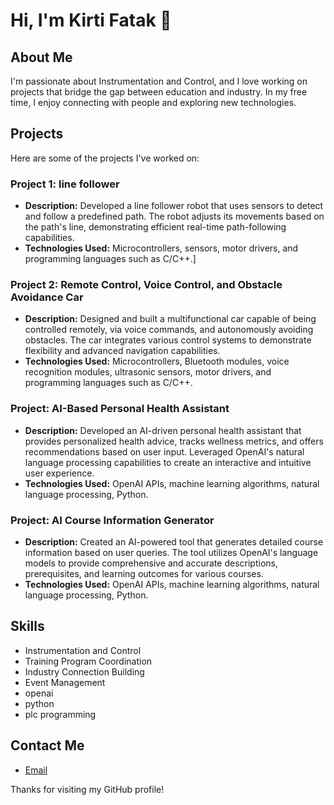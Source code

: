 # Hi, I'm Kirti Fatak 👋

## About Me
I'm passionate about Instrumentation and Control, and I love working on projects that bridge the gap between education and industry. In my free time, I enjoy connecting with people and exploring new technologies.

## Projects
Here are some of the projects I've worked on:

### Project 1: line follower
- **Description:** Developed a line follower robot that uses sensors to detect and follow a predefined path. The robot adjusts its movements based on the path's line, demonstrating efficient real-time path-following capabilities.
- **Technologies Used:** Microcontrollers, sensors, motor drivers, and programming languages such as C/C++.]


### Project 2: Remote Control, Voice Control, and Obstacle Avoidance Car
- **Description:** Designed and built a multifunctional car capable of being controlled remotely, via voice commands, and autonomously avoiding obstacles. The car integrates various control systems to demonstrate flexibility and advanced navigation capabilities.
- **Technologies Used:** Microcontrollers, Bluetooth modules, voice recognition modules, ultrasonic sensors, motor drivers, and programming languages such as C/C++.

### Project: AI-Based Personal Health Assistant
- **Description:** Developed an AI-driven personal health assistant that provides personalized health advice, tracks wellness metrics, and offers recommendations based on user input. Leveraged OpenAI's natural language processing capabilities to create an interactive and intuitive user experience.
- **Technologies Used:** OpenAI APIs, machine learning algorithms, natural language processing, Python.

### Project: AI Course Information Generator
- **Description:** Created an AI-powered tool that generates detailed course information based on user queries. The tool utilizes OpenAI's language models to provide comprehensive and accurate descriptions, prerequisites, and learning outcomes for various courses.
- **Technologies Used:** OpenAI APIs, machine learning algorithms, natural language processing, Python.
## Skills
- Instrumentation and Control
- Training Program Coordination
- Industry Connection Building
- Event Management
- openai
- python
- plc programming

## Contact Me
- [Email](mailto:fatakkc21.instru@coeptech.ac.in)


Thanks for visiting my GitHub profile!

